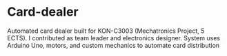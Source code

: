 # Card-dealer
Automated card dealer built for KON-C3003 (Mechatronics Project, 5 ECTS). I contributed as team leader and electronics designer. System uses Arduino Uno, motors, and custom mechanics to automate card distribution
